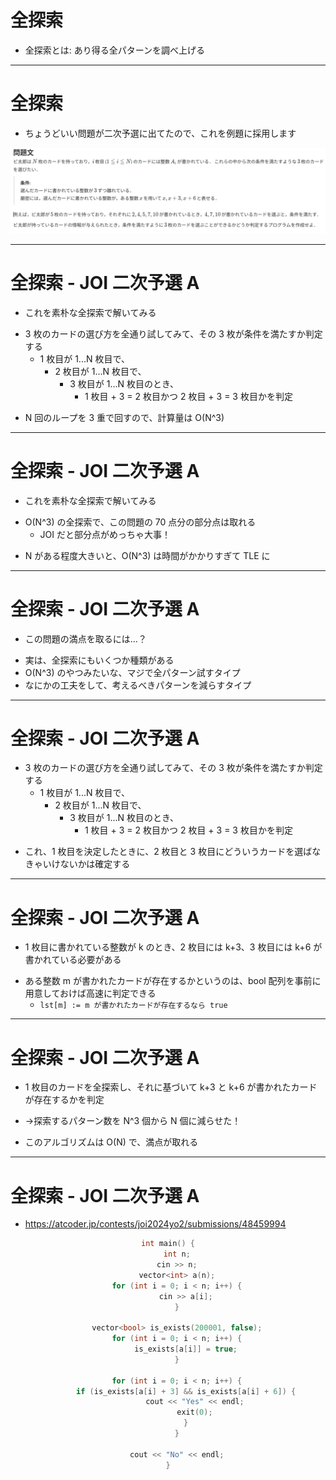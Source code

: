 # 全探索

- 全探索とは: あり得る全パターンを調べ上げる

---

# 全探索

- ちょうどいい問題が二次予選に出てたので、これを例題に採用します

<img src="/img.png"/>

---

# 全探索 - JOI 二次予選 A

- これを素朴な全探索で解いてみる

<v-click>

+ 3 枚のカードの選び方を全通り試してみて、その 3 枚が条件を満たすか判定する
  - 1 枚目が 1...N 枚目で、
    - 2 枚目が 1...N 枚目で、
      - 3 枚目が 1...N 枚目のとき、
        - 1 枚目 + 3 = 2 枚目かつ 2 枚目 + 3 = 3 枚目かを判定

</v-click>

<v-click>

- N 回のループを 3 重で回すので、計算量は O(N^3)

</v-click>

---

# 全探索 - JOI 二次予選 A

- これを素朴な全探索で解いてみる

+ O(N^3) の全探索で、この問題の 70 点分の部分点は取れる
  - JOI だと部分点がめっちゃ大事！

- N がある程度大きいと、O(N^3) は時間がかかりすぎて TLE に

---

# 全探索 - JOI 二次予選 A

- この問題の満点を取るには...？

<ul>

<li v-click="1">
実は、全探索にもいくつか種類がある
</li><li v-click="2">
O(N^3) のやつみたいな、マジで全パターン試すタイプ
</li><li v-click="3">
なにかの工夫をして、考えるべきパターンを減らすタイプ
</li>

</ul>

---

# 全探索 - JOI 二次予選 A

- 3 枚のカードの選び方を全通り試してみて、その 3 枚が条件を満たすか判定する
  - 1 枚目が 1...N 枚目で、
    - 2 枚目が 1...N 枚目で、
      - 3 枚目が 1...N 枚目のとき、
        - 1 枚目 + 3 = 2 枚目かつ 2 枚目 + 3 = 3 枚目かを判定

<v-click>

+ これ、1 枚目を決定したときに、2 枚目と 3 枚目にどういうカードを選ばなきゃいけないかは確定する

</v-click>

---

# 全探索 - JOI 二次予選 A

- 1 枚目に書かれている整数が k のとき、2 枚目には k+3、3 枚目には k+6 が書かれている必要がある

<v-click>

+ ある整数 m が書かれたカードが存在するかというのは、bool 配列を事前に用意しておけば高速に判定できる
  - `lst[m] := m が書かれたカードが存在するなら true`

</v-click>

---

# 全探索 - JOI 二次予選 A

- 1 枚目のカードを全探索し、それに基づいて k+3 と k+6 が書かれたカードが存在するかを判定

<v-click>

+ →探索するパターン数を N^3 個から N 個に減らせた！

</v-click>
<v-click>

- このアルゴリズムは O(N) で、満点が取れる

</v-click>

---

# 全探索 - JOI 二次予選 A

- https://atcoder.jp/contests/joi2024yo2/submissions/48459994

<center>

```cpp
int main() {
    int n;
    cin >> n;
    vector<int> a(n);
    for (int i = 0; i < n; i++) {
        cin >> a[i];
    }

    vector<bool> is_exists(200001, false);
    for (int i = 0; i < n; i++) {
        is_exists[a[i]] = true;
    }

    for (int i = 0; i < n; i++) {
        if (is_exists[a[i] + 3] && is_exists[a[i] + 6]) {
            cout << "Yes" << endl;
            exit(0);
        }
    }

    cout << "No" << endl;
}
```

</center>

<style>

.slidev-code code {
  font-size: 10px  !important;
}

pre[class*='language-'] {
  width: 700px;
}

</style>
